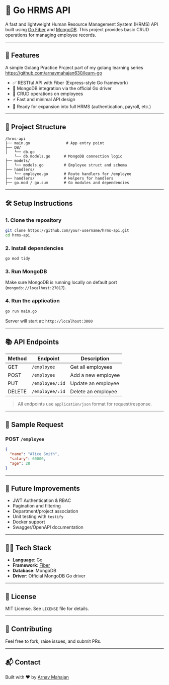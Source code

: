 # 🧾 Go HRMS API

A fast and lightweight Human Resource Management System (HRMS) API built using [Go Fiber](https://gofiber.io/) and [MongoDB](https://www.mongodb.com/). This project provides basic CRUD operations for managing employee records.

---

## 🚀 Features

 A simple Golang Practice Project part of my golang learning series https://github.com/arnavmahajan630/learn-go

- ✅ RESTful API with Fiber (Express-style Go framework)
- 🧩 MongoDB integration via the official Go driver
- 📄 CRUD operations on employees
- ⚡ Fast and minimal API design
- 🧪 Ready for expansion into full HRMS (authentication, payroll, etc.)

---

## 📁 Project Structure

```
/hrms-api
├── main.go                # App entry point
├── DB/
│   └── db.go 
    └── db.models.go      # MongoDB connection logic
├── models/
│   └── models.go         # Employee struct and schema
├── handlers/
│   └── employee.go       # Route handlers for /employee
├── handlers/             # Helpers for handlers
├── go.mod / go.sum       # Go modules and dependencies
```

---

## 🛠️ Setup Instructions

### 1. Clone the repository

```bash
git clone https://github.com/your-username/hrms-api.git
cd hrms-api
```

### 2. Install dependencies

```bash
go mod tidy
```

### 3. Run MongoDB

Make sure MongoDB is running locally on default port (`mongodb://localhost:27017`).

### 4. Run the application

```bash
go run main.go
```

Server will start at: `http://localhost:3000`

---

## 📚 API Endpoints

| Method | Endpoint         | Description              |
|--------|------------------|--------------------------|
| GET    | `/employee`      | Get all employees        |
| POST   | `/employee`      | Add a new employee       |
| PUT    | `/employee/:id`  | Update an employee       |
| DELETE | `/employee/:id`  | Delete an employee       |

> All endpoints use `application/json` format for request/response.

---

## 📌 Sample Request

### POST `/employee`

```json
{
  "name": "Alice Smith",
  "salary": 60000,
  "age": 28
}
```

---

## 🔮 Future Improvements

- JWT Authentication & RBAC
- Pagination and filtering
- Department/project association
- Unit testing with `testify`
- Docker support
- Swagger/OpenAPI documentation

---

## 🧑‍💻 Tech Stack

- **Language**: Go
- **Framework**: [Fiber](https://gofiber.io/)
- **Database**: MongoDB
- **Driver**: Official MongoDB Go driver

---

## 📝 License

MIT License. See `LICENSE` file for details.

---

## 🤝 Contributing

Feel free to fork, raise issues, and submit PRs.

---

## 📬 Contact

Built with ❤️ by [Arnav Mahajan](https://github.com/arnavmahajan630)
